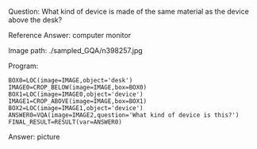 Question: What kind of device is made of the same material as the device above the desk?

Reference Answer: computer monitor

Image path: ./sampled_GQA/n398257.jpg

Program:

```
BOX0=LOC(image=IMAGE,object='desk')
IMAGE0=CROP_BELOW(image=IMAGE,box=BOX0)
BOX1=LOC(image=IMAGE0,object='device')
IMAGE1=CROP_ABOVE(image=IMAGE,box=BOX1)
BOX2=LOC(image=IMAGE1,object='device')
ANSWER0=VQA(image=IMAGE2,question='What kind of device is this?')
FINAL_RESULT=RESULT(var=ANSWER0)
```
Answer: picture

